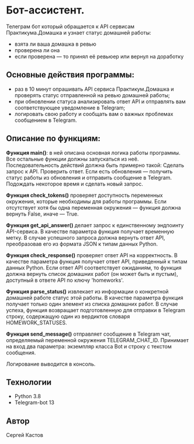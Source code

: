 # Бот-ассистент.
  Телеграм бот который обращается к API сервисам Практикума.Домашка и узнает статус домашней работы:
  - взята ли ваша домашка в ревью
  - проверена ли она
  - если проверена — то принял её ревьюер или вернул на доработку
  
## Основные действия программы:

 - раз в 10 минут опрашивать API сервиса Практикум.Домашка и проверять статус отправленной на ревью домашней работы;
 - при обновлении статуса анализировать ответ API и отправлять вам соответствующее уведомление в Telegram;
 - логировать свою работу и сообщать вам о важных проблемах сообщением в Telegram.

## Описание по функциям:
**Функция main()**: в ней описана основная логика работы программы. Все остальные функции должны запускаться из неё. Последовательность действий должна быть примерно такой:
  Сделать запрос к API.
  Проверить ответ.
  Если есть обновления — получить статус работы из обновления и отправить сообщение в Telegram.
  Подождать некоторое время и сделать новый запрос.
  
**Функция check_tokens()** проверяет доступность переменных окружения, которые необходимы для работы программы. Если отсутствует хотя бы одна переменная окружения — функция должна вернуть False, иначе — True.

**Функция get_api_answer()** делает запрос к единственному эндпоинту API-сервиса. В качестве параметра функция получает временную метку. В случае успешного запроса должна вернуть ответ API, преобразовав его из формата JSON к типам данных Python.

**Функция check_response()** проверяет ответ API на корректность. В качестве параметра функция получает ответ API, приведенный к типам данных Python. Если ответ API соответствует ожиданиям, то функция должна вернуть список домашних работ (он может быть и пустым), доступный в ответе API по ключу 'homeworks'.

**Функция parse_status()** извлекает из информации о конкретной домашней работе статус этой работы. В качестве параметра функция получает только один элемент из списка домашних работ. В случае успеха, функция возвращает подготовленную для отправки в Telegram строку, содержащую один из вердиктов словаря HOMEWORK_STATUSES.

**Функция send_message()** отправляет сообщение в Telegram чат, определяемый переменной окружения TELEGRAM_CHAT_ID. Принимает на вход два параметра: экземпляр класса Bot и строку с текстом сообщения.

Логирование выводится в консоль.

## Технологии
- Python 3.8
- Telegram-bot 13
## Автор
Сергей Кастов
